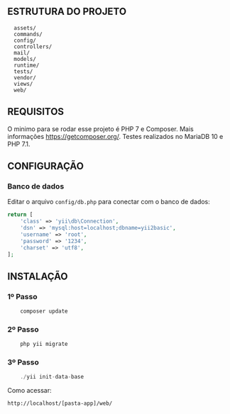 ESTRUTURA DO PROJETO
-------------------

      assets/             
      commands/           
      config/             
      controllers/        
      mail/               
      models/             
      runtime/            
      tests/              
      vendor/             
      views/              
      web/                



REQUISITOS
------------

O minimo para se rodar esse projeto é PHP 7 e Composer. Mais informações https://getcomposer.org/.
Testes realizados no MariaDB 10 e PHP 7.1.

CONFIGURAÇÃO
-------------

### Banco de dados

Editar o arquivo `config/db.php` para conectar com o banco de dados:

```php
return [
    'class' => 'yii\db\Connection',
    'dsn' => 'mysql:host=localhost;dbname=yii2basic',
    'username' => 'root',
    'password' => '1234',
    'charset' => 'utf8',
];
```

INSTALAÇÃO
------------

### 1º Passo

```php
    composer update
```

### 2º Passo

```php
    php yii migrate
```
### 3º Passo
```php
    ./yii init-data-base
```

Como acessar:

~~~
http://localhost/[pasta-app]/web/
~~~




